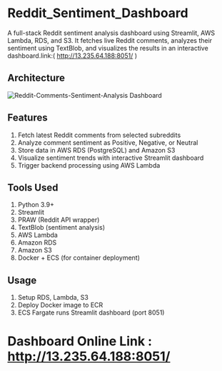 # Reddit_Sentiment_Dashboard
A full-stack Reddit sentiment analysis dashboard using Streamlit, AWS Lambda, RDS, and S3. It fetches live Reddit comments, analyzes their sentiment using TextBlob, and visualizes the results in an interactive dashboard.link:( http://13.235.64.188:8051/ )

## Architecture
![Reddit-Comments-Sentiment-Analysis Dashboard](https://github.com/user-attachments/assets/70ecc9c5-792b-498d-8941-eb619885d477)

## Features

1) Fetch latest Reddit comments from selected subreddits
2) Analyze comment sentiment as Positive, Negative, or Neutral
3) Store data in AWS RDS (PostgreSQL) and Amazon S3
4) Visualize sentiment trends with interactive Streamlit dashboard
5) Trigger backend processing using AWS Lambda

## Tools Used

1) Python 3.9+
2) Streamlit
3) PRAW (Reddit API wrapper)
4) TextBlob (sentiment analysis)
5) AWS Lambda
6) Amazon RDS
7) Amazon S3
8) Docker + ECS (for container deployment)


## Usage

1. Setup RDS, Lambda, S3
2. Deploy Docker image to ECR
3. ECS Fargate runs Streamlit dashboard (port 8051)

# Dashboard Online Link : http://13.235.64.188:8051/
